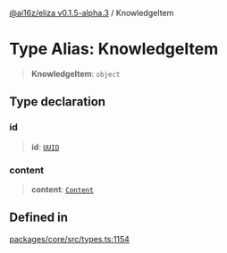 [@ai16z/eliza v0.1.5-alpha.3](../index.md) / KnowledgeItem

# Type Alias: KnowledgeItem

> **KnowledgeItem**: `object`

## Type declaration

### id

> **id**: [`UUID`](UUID.md)

### content

> **content**: [`Content`](../interfaces/Content.md)

## Defined in

[packages/core/src/types.ts:1154](https://github.com/BitPodAI/FungIPle/blob/main/packages/core/src/types.ts#L1154)
